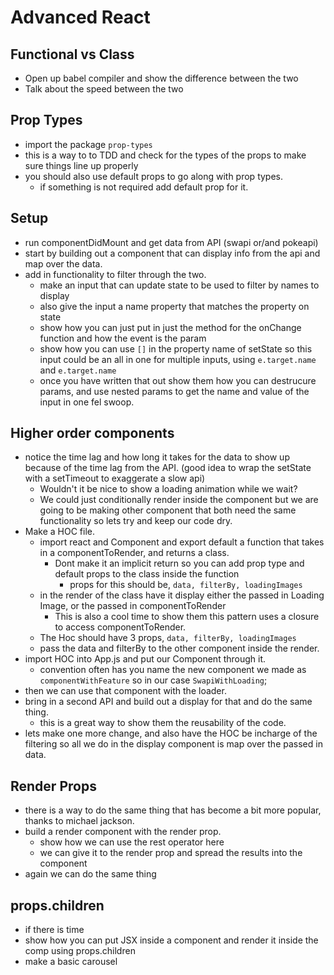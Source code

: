 # Advanced React

## Functional vs Class

- Open up babel compiler and show the difference between the two
- Talk about the speed between the two

## Prop Types

- import the package `prop-types`
- this is a way to to TDD and check for the types of the props to make sure things line up properly
- you should also use default props to go along with prop types.
  - if something is not required add default prop for it.

## Setup

- run componentDidMount and get data from API (swapi or/and pokeapi)
- start by building out a component that can display info from the api and map over the data.
- add in functionality to filter through the two.
  - make an input that can update state to be used to filter by names to display
  - also give the input a name property that matches the property on state
  - show how you can just put in just the method for the onChange function and how the event is the param
  - show how you can use `[]` in the property name of setState so this input could be an all in one for multiple inputs, using `e.target.name` and `e.target.name`
  - once you have written that out show them how you can destrucure params, and use nested params to get the name and value of the input in one fel swoop.

## Higher order components

- notice the time lag and how long it takes for the data to show up because of the time lag from the API. (good idea to wrap the setState with a setTimeout to exaggerate a slow api)
  - Wouldn't it be nice to show a loading animation while we wait?
  - We could just conditionally render inside the component but we are going to be making other component that both need the same functionality so lets try and keep our code dry.
- Make a HOC file.
  - import react and Component and export default a function that takes in a componentToRender, and returns a class.
    - Dont make it an implicit return so you can add prop type and default props to the class inside the function
      - props for this should be, `data, filterBy, loadingImages`
  - in the render of the class have it display either the passed in Loading Image, or the passed in componentToRender
    - This is also a cool time to show them this pattern uses a closure to access componentToRender.
  - The Hoc should have 3 props, `data, filterBy, loadingImages`
  - pass the data and filterBy to the other component inside the render.
- import HOC into App.js and put our Component through it.
  - convention often has you name the new component we made as `componentWithFeature` so in our case `SwapiWithLoading`;
- then we can use that component with the loader.
- bring in a second API and build out a display for that and do the same thing.
  - this is a great way to show them the reusability of the code.
- lets make one more change, and also have the HOC be incharge of the filtering so all we do in the display component is map over the passed in data.

## Render Props

- there is a way to do the same thing that has become a bit more popular, thanks to michael jackson.
- build a render component with the render prop.
  - show how we can use the rest operator here
  - we can give it to the render prop and spread the results into the component
- again we can do the same thing

## props.children

- if there is time
- show how you can put JSX inside a component and render it inside the comp using props.children
- make a basic carousel